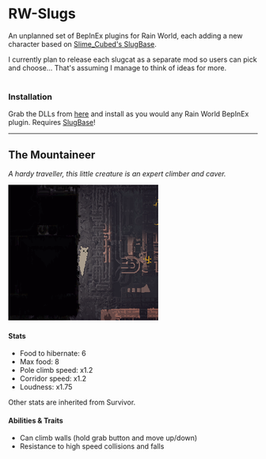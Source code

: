 # RW-Slugs
An unplanned set of BepInEx plugins for Rain World, each adding a new character based on [Slime_Cubed's SlugBase](https://github.com/SlimeCubed/SlugBase).

I currently plan to release each slugcat as a separate mod so users can pick and choose... That's assuming I manage to think of ideas for more.
<br><br>

### Installation
Grab the DLLs from [here](https://github.com/casheww/RW-Slugs/releases/latest) and install as you would any Rain World BepInEx plugin.
Requires [SlugBase](https://github.com/SlimeCubed/SlugBase/releases/latest)!

---

## The Mountaineer
*A hardy traveller, this little creature is an expert climber and caver.*

![mountaineer climbing](TheMountaineer/climb.png)

#### Stats
- Food to hibernate: 6
- Max food: 8
- Pole climb speed: x1.2
- Corridor speed: x1.2
- Loudness: x1.75

Other stats are inherited from Survivor.


#### Abilities & Traits
- Can climb walls (hold grab button and move up/down)
- Resistance to high speed collisions and falls

